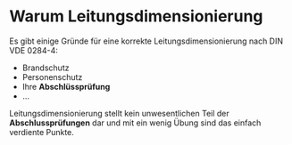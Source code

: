 # Warum Leitungsdimensionierung

Es gibt einige Gründe für eine korrekte Leitungsdimensionierung nach DIN VDE 0284-4:

- Brandschutz
- Personenschutz
- Ihre **Abschlüssprüfung**
- ...

Leitungsdimensionierung stellt kein unwesentlichen Teil der **Abschlussprüfungen** dar und mit ein wenig Übung sind das einfach verdiente Punkte.

